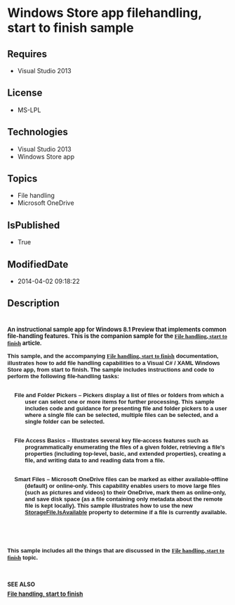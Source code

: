 # Windows Store app filehandling, start to finish sample
## Requires
* Visual Studio 2013
## License
* MS-LPL
## Technologies
* Visual Studio 2013
* Windows Store app
## Topics
* File handling
* Microsoft OneDrive
## IsPublished
* True
## ModifiedDate
* 2014-04-02 09:18:22
## Description

<h1>
<p class="MsoNormal" style="margin-bottom:10.0pt; line-height:115%; text-autospace:none">
<span style="font-size:small"><span style="line-height:115%">An instructional sample app for Windows 8.1 Preview that implements common file-handling features. This is the companion sample for the
</span><span style="line-height:115%"><a href="http://go.microsoft.com/fwlink/?LinkId=325354"><span style="line-height:115%; font-family:'Times New Roman',serif">File handling, start to finish</span></a></span><span style="line-height:115%">
</span><span style="line-height:115%">article</span><span style="line-height:115%; font-family:'Times New Roman',serif">.</span></span></p>
<p style="margin:0in; margin-bottom:.0001pt"><span style="font-size:small"><span lang="EN" style="font-family:Calibri,sans-serif">This sample, and the accompanying
</span><span style="font-family:Calibri,sans-serif"><a href="http://go.microsoft.com/fwlink/?LinkId=325354"><span style="font-family:&quot;Times New Roman&quot;,&quot;serif&quot;">File handling, start to finish</span></a>
</span><span lang="EN" style="font-family:Calibri,sans-serif">documentation,<strong><span style="font-family:&quot;Calibri&quot;,&quot;sans-serif&quot;">
</span></strong></span><span style="font-family:Calibri,sans-serif">illustrates how to add file handling capabilities to a Visual C# / XAML Windows Store app, from start to finish. The sample includes instructions and code to perform the following file-handling
 tasks:</span><span style="font-family:Calibri,sans-serif">&nbsp;</span></span></p>
<p style="margin-left:30.0pt; text-indent:-.25in"><span style="font-size:small"><strong><span style="font-family:Calibri,sans-serif">File and Folder Pickers</span></strong><span style="font-family:Calibri,sans-serif"> &ndash; Pickers display a list of files
 or folders from which a user can select one or more items for further processing. This sample includes code and guidance for presenting file and folder pickers to a user where a single file can be selected, multiple files can be selected, and a single folder
 can be selected.</span></span></p>
<p style="margin-left:30.0pt; text-indent:-.25in"><span style="font-size:small"><strong><span style="font-family:Calibri,sans-serif">File Access Basics</span></strong><span style="font-family:Calibri,sans-serif"> &ndash; Illustrates several key file-access
 features such as programmatically enumerating the files of a given folder, retrieving a file's properties (including top-level, basic, and extended properties), creating a file, and writing data to and reading data from a file.</span></span></p>
<p style="margin-left:30.0pt; text-indent:-.25in"><span style="font-size:small"><strong><span style="font-family:Calibri,sans-serif">Smart Files</span></strong><span style="font-family:Calibri,sans-serif"> &ndash; Microsoft OneDrive files can be marked as either
 available-offline (default) or online-only. This capability enables users to move large files (such as pictures and videos) to their OneDrive, mark them as online-only, and save disk space (as a file containing only metadata about the remote file is kept locally).
 This sample illustrates how to use the new <a href="http://go.microsoft.com/fwlink/?LinkID=324487">
StorageFile.IsAvailable</a> property to determine if a file is currently available.
</span></span></p>
<p class="MsoNormal" style="margin:5pt 0in"><span style="font-size:small; font-family:'Times New Roman',serif">&nbsp;</span></p>
<p><span style="font-size:small"><span style="font-family:Calibri,sans-serif">This sample includes all the things that are discussed in the
</span><span style="font-family:Calibri,sans-serif"><a href="http://go.microsoft.com/fwlink/?LinkId=325354"><span style="font-family:&quot;Times New Roman&quot;,&quot;serif&quot;">File handling, start to finish</span></a></span><span style="font-family:Calibri,sans-serif"> topic.</span></span></p>
<p class="MsoNormal" style="margin:5pt 0in"><span style="font-size:small"><strong><span lang="EN"><br>
</span></strong><strong><span lang="EN">SEE ALSO</span></strong></span></p>
<p class="MsoNormal" style="margin:5pt 0in"><span style="font-size:small"><a href="http://go.microsoft.com/fwlink/?LinkId=325354">File handling, start to finish</a></span></p>
</h1>
<div class="mcePaste" id="_mcePaste" style="left:-10000px; top:0px; width:1px; height:1px; overflow:hidden">
</div>
